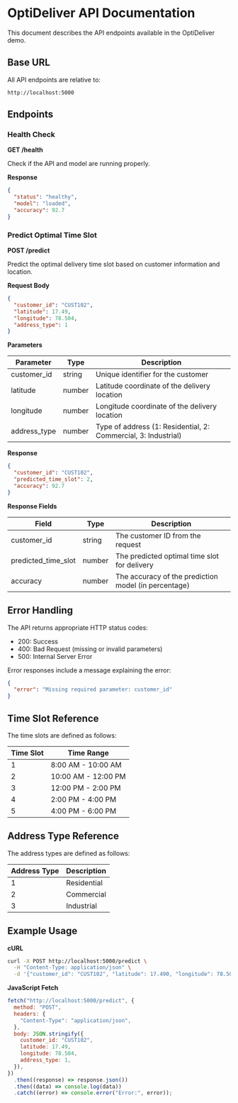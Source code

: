 # OptiDeliver API Documentation

This document describes the API endpoints available in the OptiDeliver demo.

## Base URL

All API endpoints are relative to:

```
http://localhost:5000
```

## Endpoints

### Health Check

**GET /health**

Check if the API and model are running properly.

**Response**

```json
{
  "status": "healthy",
  "model": "loaded",
  "accuracy": 92.7
}
```

### Predict Optimal Time Slot

**POST /predict**

Predict the optimal delivery time slot based on customer information and location.

**Request Body**

```json
{
  "customer_id": "CUST102",
  "latitude": 17.49,
  "longitude": 78.504,
  "address_type": 1
}
```

**Parameters**

| Parameter    | Type   | Description                                                    |
| ------------ | ------ | -------------------------------------------------------------- |
| customer_id  | string | Unique identifier for the customer                             |
| latitude     | number | Latitude coordinate of the delivery location                   |
| longitude    | number | Longitude coordinate of the delivery location                  |
| address_type | number | Type of address (1: Residential, 2: Commercial, 3: Industrial) |

**Response**

```json
{
  "customer_id": "CUST102",
  "predicted_time_slot": 2,
  "accuracy": 92.7
}
```

**Response Fields**

| Field               | Type   | Description                                          |
| ------------------- | ------ | ---------------------------------------------------- |
| customer_id         | string | The customer ID from the request                     |
| predicted_time_slot | number | The predicted optimal time slot for delivery         |
| accuracy            | number | The accuracy of the prediction model (in percentage) |

## Error Handling

The API returns appropriate HTTP status codes:

- 200: Success
- 400: Bad Request (missing or invalid parameters)
- 500: Internal Server Error

Error responses include a message explaining the error:

```json
{
  "error": "Missing required parameter: customer_id"
}
```

## Time Slot Reference

The time slots are defined as follows:

| Time Slot | Time Range          |
| --------- | ------------------- |
| 1         | 8:00 AM - 10:00 AM  |
| 2         | 10:00 AM - 12:00 PM |
| 3         | 12:00 PM - 2:00 PM  |
| 4         | 2:00 PM - 4:00 PM   |
| 5         | 4:00 PM - 6:00 PM   |

## Address Type Reference

The address types are defined as follows:

| Address Type | Description |
| ------------ | ----------- |
| 1            | Residential |
| 2            | Commercial  |
| 3            | Industrial  |

## Example Usage

**cURL**

```bash
curl -X POST http://localhost:5000/predict \
  -H "Content-Type: application/json" \
  -d '{"customer_id": "CUST102", "latitude": 17.490, "longitude": 78.504, "address_type": 1}'
```

**JavaScript Fetch**

```javascript
fetch("http://localhost:5000/predict", {
  method: "POST",
  headers: {
    "Content-Type": "application/json",
  },
  body: JSON.stringify({
    customer_id: "CUST102",
    latitude: 17.49,
    longitude: 78.504,
    address_type: 1,
  }),
})
  .then((response) => response.json())
  .then((data) => console.log(data))
  .catch((error) => console.error("Error:", error));
```
